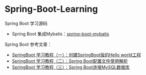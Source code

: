 # Spring-Boot-Learning
Spring Boot 学习源码

- Spring Boot 集成Mybatis：[spring-boot-mybatis](https://github.com/826643679/Spring-Boot-Learning/tree/master/spring-boot-mybatis-xml)

Spring Boot 参考文章：

- [SpringBoot 学习教程（一）：创建SpringBoot版的Hello world工程](https://blog.csdn.net/msaty/article/details/105770840)
- [SpringBoot 学习教程（二）：Spring Boot配置文件使用解析](https://blog.csdn.net/msaty/article/details/105789321)
- [SpringBoot 学习教程（三）：Spring Boot连接MySQL数据库](https://blog.csdn.net/msaty/article/details/105883063)